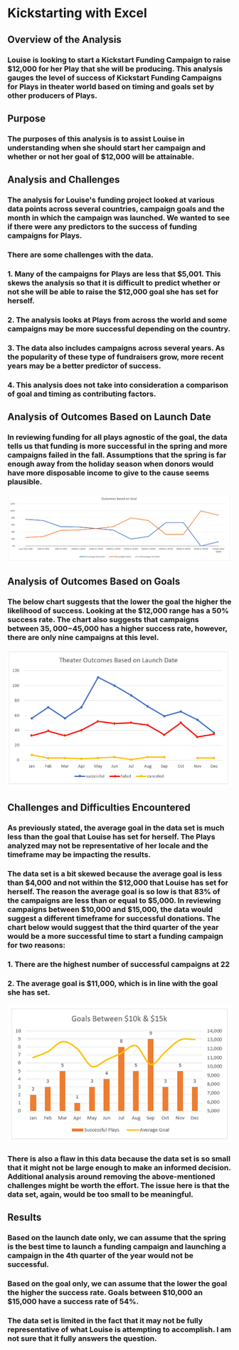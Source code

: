 # Kickstarting with Excel

## Overview of the Analysis
### Louise is looking to start a Kickstart Funding Campaign to raise $12,000 for her Play that she will be producing.  This analysis gauges the level of success of Kickstart Funding Campaigns for Plays in theater world based on timing and goals set by other producers of Plays.

## Purpose
### The purposes of this analysis is to assist Louise in understanding when she should start her campaign and whether or not her goal of $12,000 will be attainable.

## Analysis and Challenges
### The analysis for Louise's funding project looked at various data points across several countries, campaign goals and the month in which the campaign was launched.  We wanted to see if there were any predictors to the success of funding campaigns for Plays.
### There are some challenges with the data.
### 1. Many of the campaigns for Plays are less that $5,001.  This skews the analysis so that it is difficult to predict whether or not she will be able to raise the $12,000 goal she has set for herself.  
### 2. The analysis looks at Plays from across the world and some campaigns may be more successful depending on the country.  
### 3. The data also includes campaigns across several years.  As the popularity of these type of fundraisers grow, more recent years may be a better predictor of success.
### 4. This analysis does not take into consideration a comparison of goal and timing as contributing factors.  

## Analysis of Outcomes Based on Launch Date
### In reviewing funding for all plays agnostic of the goal, the data tells us that funding is more successful in the spring and more campaigns failed in the fall.  Assumptions that the spring is far enough away from the holiday season when donors would have more disposable income to give to the cause seems plausible.

![](Resources/Outcomes_vsGoals.png)
 
## Analysis of Outcomes Based on Goals
### The below chart suggests that the lower the goal the higher the likelihood of success.  Looking at the $12,000 range has a 50% success rate.  The chart also suggests that campaigns between $35,000-$45,000 has a higher success rate, however, there are only nine campaigns at this level.  

![](Resources/Theater_Outcomes_vs_Launch.png)
 
## Challenges and Difficulties Encountered
### As previously stated, the average goal in the data set is much less than the goal that Louise has set for herself.  The Plays analyzed may not be representative of her locale and the timeframe may be impacting the results.
### The data set is a bit skewed because the average goal is less than $4,000 and not within the $12,000 that Louise has set for herself.  The reason the average goal is so low is that 83% of the campaigns are less than or equal to $5,000.  In reviewing campaigns between $10,000 and $15,000, the data would suggest a different timeframe for successful donations.  The chart below would suggest that the third quarter of the year would be a more successful time to start a funding campaign for two reasons:
### 1. There are the highest number of successful campaigns at 22
### 2. The average goal is $11,000, which is in line with the goal she has set.  

![](Resources/inhergoalrange1.png)

### There is also a flaw in this data because the data set is so small that it might not be large enough to make an informed decision.  Additional analysis around removing the above-mentioned challenges might be worth the effort.  The issue here is that the data set, again, would be too small to be meaningful. 

## Results
### Based on the launch date only, we can assume that the spring is the best time to launch a funding campaign and launching a campaign in the 4th quarter of the year would not be successful.
### Based on the goal only, we can assume that the lower the goal the higher the success rate.  Goals between $10,000 an $15,000 have a success rate of 54%.
### The data set is limited in the fact that it may not be fully representative of what Louise is attempting to accomplish.  I am not sure that it fully answers the question. 
